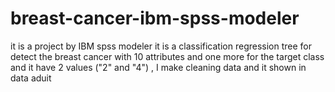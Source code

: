 # breast-cancer-ibm-spss-modeler
it is a project by IBM spss modeler it is a classification regression tree for detect the breast cancer with 10 attributes and one more for the target class and it have 2 values ("2" and "4") , I make cleaning data  and it shown in data aduit
